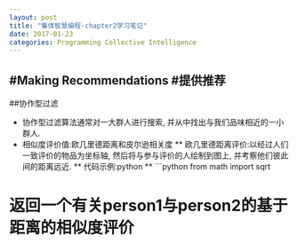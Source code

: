 ```yaml
---
layout: post
title: "集体智慧编程-chapter2学习笔记"
date: 2017-01-23
categories: Programming Collective Intelligence
---
```


#Making Recommendations
#提供推荐
------------
##协作型过滤
* 协作型过滤算法通常对一大群人进行搜索, 并从中找出与我们品味相近的一小群人.
* 相似度评价值:欧几里德距离和皮尔逊相关度
** 欧几里德距离评价:以经过人们一致评价的物品为坐标轴, 然后将与参与评价的人绘制到图上, 并考察他们彼此间的距离远近.
** 代码示例:python
**			```python
from math import sqrt

# 返回一个有关person1与person2的基于距离的相似度评价

